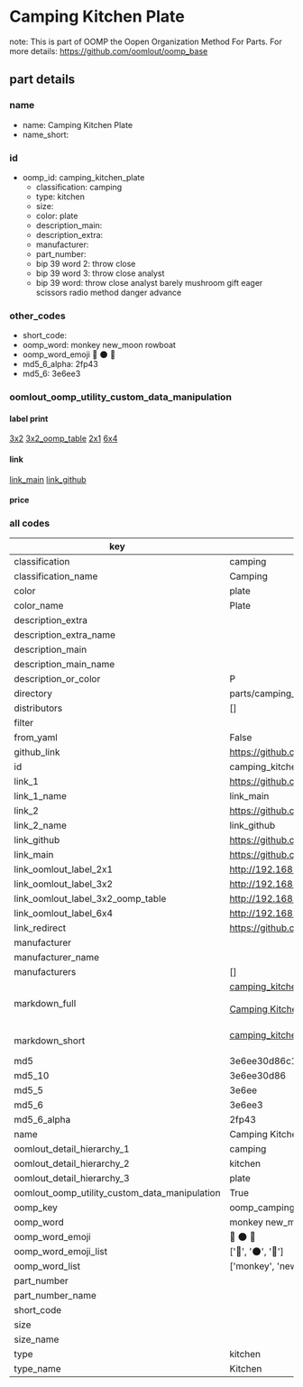 # Camping Kitchen Plate  

note: This is part of OOMP the Oopen Organization Method For Parts. For more details: https://github.com/oomlout/oomp_base

##  part details
  







### name
* name: Camping Kitchen Plate
* name_short: 
### id
* oomp_id: camping_kitchen_plate
  * classification: camping
  * type: kitchen
  * size: 
  * color: plate
  * description_main: 
  * description_extra: 
  * manufacturer: 
  * part_number: 
  * bip 39 word 2: throw close
  * bip 39 word 3: throw close analyst
  * bip 39 word: throw close analyst barely mushroom gift eager scissors radio method danger advance

### other_codes
* short_code: 
* oomp_word: monkey new_moon rowboat
* oomp_word_emoji :monkey: :new_moon: :rowboat:
* md5_6_alpha: 2fp43
* md5_6: 3e6ee3






### oomlout_oomp_utility_custom_data_manipulation
#### label print
[3x2](http://192.168.1.245:1112/?label=oomp%202fp43)
[3x2_oomp_table](http://192.168.1.108:1112/?label=oomp%202fp43)
[2x1](http://192.168.1.242:1112/?label=oomp%202fp43)
[6x4](http://192.168.1.55:1112/?label=oomp%202fp43)    

#### link

[link_main](https://github.com/oomlout/oomlout_oomp_version_1_messy/tree/main/parts/camping_kitchen_plate) [link_github](https://github.com/oomlout/oomlout_oomp_version_1_messy/tree/main/parts/camping_kitchen_plate)                             

#### price







### all codes 
| key | value |  
| --- | --- |  
| classification | camping |  
| classification_name | Camping |  
| color | plate |  
| color_name | Plate |  
| description_extra |  |  
| description_extra_name |  |  
| description_main |  |  
| description_main_name |  |  
| description_or_color | P  |  
| directory | parts/camping_kitchen_plate |  
| distributors | [] |  
| filter |  |  
| from_yaml | False |  
| github_link | https://github.com/oomlout/oomlout_oomp_part_src/tree/main/parts/camping_kitchen_plate |  
| id | camping_kitchen_plate |  
| link_1 | https://github.com/oomlout/oomlout_oomp_version_1_messy/tree/main/parts/camping_kitchen_plate |  
| link_1_name | link_main |  
| link_2 | https://github.com/oomlout/oomlout_oomp_version_1_messy/tree/main/parts/camping_kitchen_plate |  
| link_2_name | link_github |  
| link_github | https://github.com/oomlout/oomlout_oomp_version_1_messy/tree/main/parts/camping_kitchen_plate |  
| link_main | https://github.com/oomlout/oomlout_oomp_version_1_messy/tree/main/parts/camping_kitchen_plate |  
| link_oomlout_label_2x1 | http://192.168.1.242:1112/?label=oomp%202fp43 |  
| link_oomlout_label_3x2 | http://192.168.1.245:1112/?label=oomp%202fp43 |  
| link_oomlout_label_3x2_oomp_table | http://192.168.1.108:1112/?label=oomp%202fp43 |  
| link_oomlout_label_6x4 | http://192.168.1.55:1112/?label=oomp%202fp43 |  
| link_redirect | https://github.com/oomlout/oomlout_oomp_version_1_messy/tree/main/parts/camping_kitchen_plate |  
| manufacturer |  |  
| manufacturer_name |  |  
| manufacturers | [] |  
| markdown_full | [camping_kitchen_plate](none)<br>[](none)<br>[Camping Kitchen Plate](none)<br><br> |  
| markdown_short | [camping_kitchen_plate](none)<br><br> |  
| md5 | 3e6ee30d86c1089d8748e128108aef0a |  
| md5_10 | 3e6ee30d86 |  
| md5_5 | 3e6ee |  
| md5_6 | 3e6ee3 |  
| md5_6_alpha | 2fp43 |  
| name | Camping Kitchen Plate |  
| oomlout_detail_hierarchy_1 | camping |  
| oomlout_detail_hierarchy_2 | kitchen |  
| oomlout_detail_hierarchy_3 | plate |  
| oomlout_oomp_utility_custom_data_manipulation | True |  
| oomp_key | oomp_camping_kitchen_plate |  
| oomp_word | monkey new_moon rowboat |  
| oomp_word_emoji | :monkey: :new_moon: :rowboat: |  
| oomp_word_emoji_list | [':monkey:', ':new_moon:', ':rowboat:'] |  
| oomp_word_list | ['monkey', 'new_moon', 'rowboat'] |  
| part_number |  |  
| part_number_name |  |  
| short_code |  |  
| size |  |  
| size_name |  |  
| type | kitchen |  
| type_name | Kitchen |  
